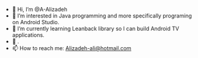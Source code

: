 - 👋 Hi, I’m @A-Alizadeh
- 👀 I’m interested in Java programming and more specifically programing on Android Studio.
- 🌱 I’m currently learning Leanback library so I can build Android TV applications.
- 💞️ .
- 📫 How to reach me: Alizadeh-ali@hotmail.com

<!---
A-Alizadeh/A-Alizadeh is a ✨ special ✨ repository because its `README.md` (this file) appears on your GitHub profile.
You can click the Preview link to take a look at your changes.
--->
